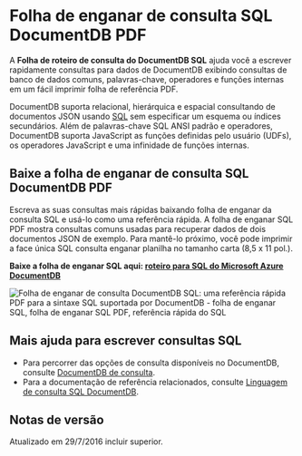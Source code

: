 <properties 
    pageTitle="Planilha de enganar DocumentDB SQL PDF | Microsoft Azure" 
    description="Planilha de enganar imprimível SQL PDF que ajuda você a usar a sintaxe SQL do DocumentDB para documentos JSON de consulta no seu banco de dados NoSQL - guia de referência rápida SQL" 
    keywords="planilha de enganar SQL, sql enganar folha pdf, folha de enganar de consulta sql"
    services="documentdb" 
    documentationCenter="" 
    authors="mimig1" 
    manager="jhubbard" 
    editor="monicar"/>

<tags 
    ms.service="documentdb" 
    ms.workload="data-services" 
    ms.tgt_pltfrm="na" 
    ms.devlang="na" 
    ms.topic="article" 
    ms.date="10/26/2016" 
    ms.author="mimig"/>

# <a name="documentdb-sql-query-cheat-sheet-pdf"></a>Folha de enganar de consulta SQL DocumentDB PDF

A **Folha de roteiro de consulta do DocumentDB SQL** ajuda você a escrever rapidamente consultas para dados de DocumentDB exibindo consultas de banco de dados comuns, palavras-chave, operadores e funções internas em um fácil imprimir folha de referência PDF. 

DocumentDB suporta relacional, hierárquica e espacial consultando de documentos JSON usando [SQL](documentdb-sql-query.md) sem especificar um esquema ou índices secundários. Além de palavras-chave SQL ANSI padrão e operadores, DocumentDB suporta JavaScript as funções definidas pelo usuário (UDFs), os operadores JavaScript e uma infinidade de funções internas.

## <a name="download-the-documentdb-sql-query-cheat-sheet-pdf"></a>Baixe a folha de enganar de consulta SQL DocumentDB PDF

Escreva as suas consultas mais rápidas baixando folha de enganar da consulta SQL e usá-lo como uma referência rápida. A folha de enganar SQL PDF mostra consultas comuns usadas para recuperar dados de dois documentos JSON de exemplo. Para mantê-lo próximo, você pode imprimir a face única SQL consulta enganar planilha no tamanho carta (8,5 x 11 pol.).

**Baixe a folha de enganar SQL aqui: [roteiro para SQL do Microsoft Azure DocumentDB](http://go.microsoft.com/fwlink/?LinkId=623215)**

![Folha de enganar de consulta DocumentDB SQL: uma referência rápida PDF para a sintaxe SQL suportada por DocumentDB - folha de enganar SQL, folha de enganar SQL PDF, referência rápida do SQL][cheat-sheet]

[cheat-sheet]: ./media/documentdb-sql-query-cheat-sheet/microsoft-documentdb-sql-query-cheat-sheet-v4.png


## <a name="more-help-with-writing-sql-queries"></a>Mais ajuda para escrever consultas SQL

- Para percorrer das opções de consulta disponíveis no DocumentDB, consulte [DocumentDB de consulta](documentdb-sql-query.md).
- Para a documentação de referência relacionados, consulte [Linguagem de consulta SQL DocumentDB](https://msdn.microsoft.com/library/azure/dn782250.aspx).

## <a name="release-notes"></a>Notas de versão

Atualizado em 29/7/2016 incluir superior.
